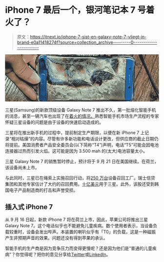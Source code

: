 # iPhone 7 最后一个，银河笔记本 7 号着火了？

> 原文：<https://itnext.io/iphone-7-sist-en-galaxy-note-7-vliegt-in-brand-e0a11418274f?source=collection_archive---------0----------------------->

![](img/a9d1a8433afe96a7675151a74936df8f.png)

三星(Samsung)的新款顶级设备 Galaxy Note 7 推出不久，第一批熔化智能手机的消息，甚至一辆汽车也出现了在[着火的情况。](http://bgr.com/2016/09/15/galaxy-note-7-recall-car-fire/)熟悉智能手机市场生产流程的专家怀疑三星设备的问题是由于设备的快速启动造成的。

三星将在推出新手机的过程中，提前制定生产期限，以便在新 iPhone 7 上记录“相对枯燥”的内容。尽管有许多新功能和电话设计更改，但供应商的截止日期仍将提前。美国消费者产品安全委员会(以下简称“T4”)声明，电话“T5”可能会因电池连接器过热而引发火焰。这可能是因为 3.500 mah 的(太大)电池容量太小。

三星 Galaxy Note 7 的销售暂时停止，预计将于 9 月 21 日在美国继续。在荷兰，该设备尚未上市。

与此同时，三星已在绳索上实施召回行动，将[250 万台](http://www.wsj.com/articles/samsungs-management-of-recall-wounds-companys-image-1473928872)设备召回工厂。瑞士信贷集团和其他专家估计了大约的召回费用。[十亿美元](http://www.bloomberg.com/news/articles/2016-09-04/samsung-s-note-7-recall-will-be-expensive-but-probably-worth-it)用于三星。此外，该股还受到韩国电子产品制造商的打击和声誉受损。

## **插入式 iPhone 7**

从 9 月 16 日起，新款 iPhone 7 将在荷兰上市，因此，苹果公司将推出三星 Galaxy Note 7。这个电话似乎也不能避免儿童疾病。数个使用者表示，当设备负载较重时，设备会发出哔声。本装置的喇叭似乎有「T0」的负载，这是一种磁振产生非预期声音的效果。问题还没有得到苹果的承认。

智能手机的生产商是因为竞争压力而变得更慢呢？还是因为他们是“普通的儿童疾病”？你觉得呢？把你的意见分享给[Twitter](https://twitter.com/LINKITGroup)或[LinkedIn](https://www.linkedin.com/company/linkit/)。